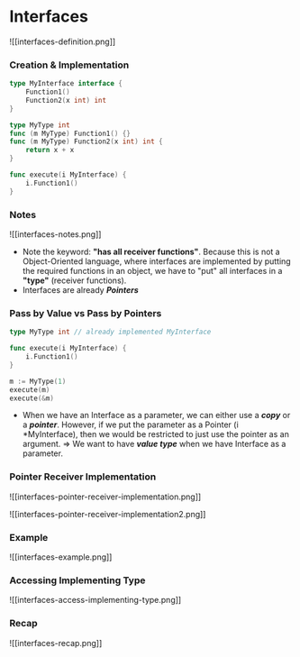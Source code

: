 # Interfaces
![[interfaces-definition.png]]

### Creation & Implementation
```go
type MyInterface interface {
	Function1()
	Function2(x int) int
}

type MyType int
func (m MyType) Function1() {}
func (m MyType) Function2(x int) int {
	return x + x
}

func execute(i MyInterface) {
	i.Function1()
}
```

### Notes
![[interfaces-notes.png]]
- Note the keyword: **"has all receiver functions"**. Because this is not a Object-Oriented language, where interfaces are implemented by putting the required functions in an object, we have to "put" all interfaces in a **"type"** (receiver functions).
- Interfaces are already ***Pointers***

### Pass by Value vs Pass by Pointers
```go
type MyType int // already implemented MyInterface

func execute(i MyInterface) {
	i.Function1()
}

m := MyType(1)
execute(m)
execute(&m)
```
- When we have an Interface as a parameter, we can either use a ***copy*** or a ***pointer***. However, if we put the parameter as a Pointer (i \*MyInterface), then we would be restricted to just use the pointer as an argument. => We want to have ***value type*** when we have Interface as a parameter.

### Pointer Receiver Implementation
![[interfaces-pointer-receiver-implementation.png]]

![[interfaces-pointer-receiver-implementation2.png]]

### Example
![[interfaces-example.png]]

### Accessing Implementing Type
![[interfaces-access-implementing-type.png]]

### Recap
![[interfaces-recap.png]]
